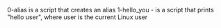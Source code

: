 0-alias is a script that creates an alias
1-hello_you - is a script that prints "hello user", where user is the current Linux user
